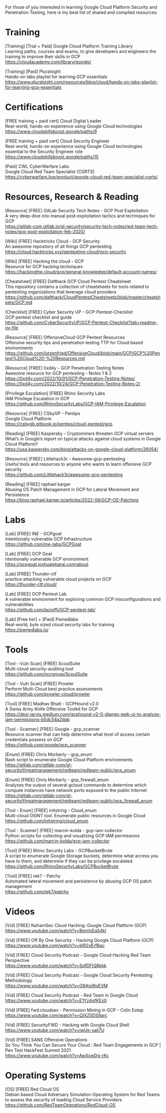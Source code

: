 

For those of you interested in learning Google Cloud Platform Security and Penetration Testing, here is my best list of shared and compiled resources:

# Training

[Training] [Trial + Paid] Google Cloud Platform Training Library \
Learning paths, courses and exams, to give developers and engineers the training to improve their skills in GCP \
https://cloudacademy.com/library/google/

[Training] [Paid] Pluralsight \
Hands-on labs playlist for learning GCP essentials \
https://www.pluralsight.com/resources/blog/cloud/hands-on-labs-playlist-for-learning-gcp-essentials

# Certifications

[FREE training + paid cert] Cloud Digital Leader \
Real-world, hands-on experience using Google Cloud technologies \
https://www.cloudskillsboost.google/paths/9

[FREE training + paid cert] Cloud Security Engineer \
Real-world, hands-on experience using Google Cloud technologies essential to the Security Engineer role \
https://www.cloudskillsboost.google/paths/15

[Paid] CWL CyberWarfare Labs \
Google Cloud Red Team Specialist (CGRTS) \
https://cyberwarfare.live/product/google-cloud-red-team-specialist-cgrts/

# Resources, Research & Reading

[Resource] [FREE] GitLab Security Tech Notes - GCP Post Exploitation \
A very deep-dive into manual post-exploitation tactics and techniques for GCP \
https://gitlab-com.gitlab.io/gl-security/security-tech-notes/red-team-tech-notes/gcp-post-exploitation-feb-2020/

[Wiki] [FREE] Hacktricks Cloud - GCP Security \
An awesome repository of all things GCP pentesting \
https://cloud.hacktricks.xyz/pentesting-cloud/gcp-security

[Wiki] [FREE] Hacking the cloud - GCP \
Resource for GCP hacking techniques \
https://hackingthe.cloud/gcp/general-knowledge/default-account-names/

[Cheatsheet] [FREE] Dafthack GCP Cloud Pentest Cheatsheet \
This repository contains a collection of cheatsheets for tools related to pentesting organizations that leverage cloud providers \
https://github.com/dafthack/CloudPentestCheatsheets/blob/master/cheatsheets/GCP.md

[Checklist] [FREE] Cyber Security UP - GCP-Pentest-Checklist \
GCP pentest checklist and guide \
https://github.com/CyberSecurityUP/GCP-Pentest-Checklist?tab=readme-ov-file

[Resource] [FREE] OffensiveCloud GCP Pentest Resources \
Offensive security tips and penetration testing TTP for Cloud based environments \
https://github.com/lutzenfried/OffensiveCloud/blob/main/GCP/GCP%20Pentest%20Cloud%20-%20Resources.md

[Resource] [FREE] 0xd4y - GCP Penetration Testing Notes \
Awesome resource for GCP pentesting - Notes 1 & 2 \
https://0xd4y.com/2022/10/01/GCP-Penetration-Testing-Notes/
https://0xd4y.com/2022/10/24/GCP-Penetration-Testing-Notes-2/

[Privilege Escalation] [FREE] Rhino Security Labs \
IAM Privilege Escalation in GCP \
https://github.com/RhinoSecurityLabs/GCP-IAM-Privilege-Escalation

[Resource] [FREE] CSbyGP - Pentips \
Google Cloud Platform \
https://csbygb.gitbook.io/pentips/cloud-pentest/gcp

[Reading] [FREE] Kaspersky - Cryptominers threaten GCP virtual servers \
What’s in Google’s report on typical attacks against cloud systems in Google Cloud Platform? \
https://usa.kaspersky.com/blog/attacks-on-google-cloud-platform/26054/

[Resource] [FREE] Littlehack3r - Awesome-gcp-pentesting \
Useful tools and resources to anyone who wants to learn offensive GCP security \
https://github.com/Littlehack3r/awesome-gcp-pentesting

[Reading] [FREE] raphael karger \
Abusing OS Patch Management in GCP for Lateral Movement and Persistence \
https://blog.raphael.karger.is/articles/2022-08/GCP-OS-Patching


# Labs

[Lab] [FREE] INE - GCPgoat \
Intentionally vulnerable GCP Infrastructure \
https://github.com/ine-labs/GCPGoat

[Lab] [FREE] GCP Goat \
ntentionally vulnerable GCP environment \
https://gcpgoat.joshuajebaraj.com/about

[Lab] [FREE] Thunder-ctf \
practice attacking vulnerable cloud projects on GCP \
https://thunder-ctf.cloud/

[Lab] [FREE] GCP Pentest Lab \
A vulnerable environment for exploring common GCP misconfigurations and vulnerabilities \
https://github.com/lacioffi/GCP-pentest-lab/

[Lab] [Free tier] + [Paid] Pwnedlabs \
Real-world, byte sized cloud security labs for training \
https://pwnedlabs.io/

# Tools

[Tool - Vuln Scan] [FREE] ScoutSuite \
Multi-cloud security-auditing tool \
https://github.com/nccgroup/ScoutSuite

[Tool - Vuln Scan] [FREE] Prowler \
Perform Multi-Cloud best practice assessments \
https://github.com/prowler-cloud/prowler

[Tool] [FREE] Madhav Bhatt - GCPHound v2.0 \
A Swiss Army Knife Offensive Toolkit for GCP \
https://desi-jarvis.medium.com/gcphound-v2-0-django-web-ui-to-analyze-iam-permissions-b5dc54a2dab

[Tool - Scanner] [FREE] Google - gcp_scanner \
Resource scanner that can help determine what level of access certain credentials possess on GCP \
https://github.com/google/gcp_scanner

[Enum] [FREE] Chris Morberly - gcp_enum \
Bash script to enumerate Google Cloud Platform environments \
https://gitlab.com/gitlab-com/gl-security/threatmanagement/redteam/redteam-public/gcp_enum

[Enum] [FREE] Chris Morberly - gcp_firewall_enum \
Analyzes the output of several gcloud commands to determine which compute instances have network ports exposed to the public Internet
https://gitlab.com/gitlab-com/gl-security/threatmanagement/redteam/redteam-public/gcp_firewall_enum

[Tool - Enum]  [FREE] initstring - Cloud_enum \
Multi-cloud OSINT tool. Enumerate public resources in Google Cloud \
https://github.com/initstring/cloud_enum

[Tool - Scanner]  [FREE] marcin-kolda - gcp-iam-collector \
Python scripts for collecting and visualizing GCP IAM permissions \
https://github.com/marcin-kolda/gcp-iam-collector

[Tool] [FREE] Rhino Security Labs - GCPBucketBrute \
A script to enumerate Google Storage buckets, determine what access you have to them, and determine if they can be privilege escalated \
https://github.com/RhinoSecurityLabs/GCPBucketBrute

[Tool] [FREE] rek7 - Patchy \
Automated lateral movement and persistence by abusing GCP OS patch management \
https://github.com/rek7/patchy


# Videos

[Vid] [FREE] NahamSec Cloud Hacking: Google Cloud Platform (GCP) \
https://www.youtube.com/watch?v=BemIxEaS4kI

[Vid] [FREE] Off By One Security - Hacking Google Cloud Platform (GCP) \
https://www.youtube.com/watch?v=bIR2xErfBac

[Vid] [FREE] Cloud Security Podcast - Google Cloud Hacking Red Team Perspective \
https://www.youtube.com/watch?v=SqfDFIQ8kkk

[Vid] [FREE] Cloud Security Podcast - Google Cloud Security Pentesting Methodology \
https://www.youtube.com/watch?v=O8Aix9IoEVM

[Vid] [FREE] Cloud Security Podcast - Red Team in Google Cloud \
https://www.youtube.com/watch?v=E1Yz4ofKEz0

[Vid] [FREE] fwd:cloudsec - Permission Mining in GCP - Colin Estep \
https://www.youtube.com/watch?v=QIXZ0DS9arc

[Vid] [FREE] SecurityFWD - Hacking with Google Cloud Shell \
https://www.youtube.com/watch?v=lwUe-valj7U

[Vid] [FREE] SANS Offensive Operations \
So You Think You Can Secure Your Cloud : Red Team Engagements in GCP | Pen Test HackFest Summit 2021 \
https://www.youtube.com/watch?v=AwXswDg-rKc

 # Operating Systems

[OS] [FREE] Red Cloud OS \
Debian based Cloud Adversary Simulation Operating System for Red Teams to assess the security of leading Cloud Service Providers \
https://github.com/RedTeamOperations/RedCloud-OS
